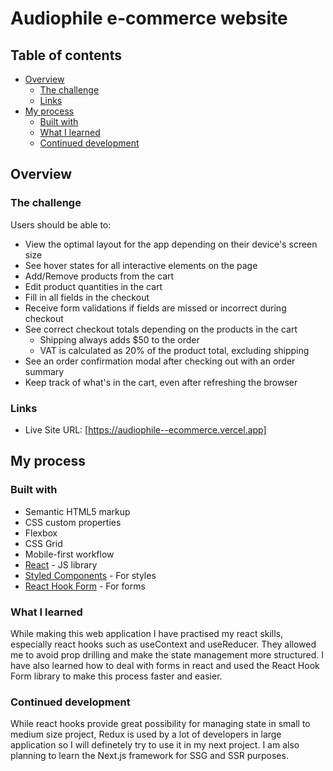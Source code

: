 # Audiophile e-commerce website

## Table of contents

- [Overview](#overview)
  - [The challenge](#the-challenge)
  - [Links](#links)
- [My process](#my-process)
  - [Built with](#built-with)
  - [What I learned](#what-i-learned)
  - [Continued development](#continued-development)

## Overview

### The challenge

Users should be able to:

- View the optimal layout for the app depending on their device's screen size
- See hover states for all interactive elements on the page
- Add/Remove products from the cart
- Edit product quantities in the cart
- Fill in all fields in the checkout
- Receive form validations if fields are missed or incorrect during checkout
- See correct checkout totals depending on the products in the cart
  - Shipping always adds $50 to the order
  - VAT is calculated as 20% of the product total, excluding shipping
- See an order confirmation modal after checking out with an order summary
- Keep track of what's in the cart, even after refreshing the browser

### Links

- Live Site URL: [https://audiophile--ecommerce.vercel.app]

## My process

### Built with

- Semantic HTML5 markup
- CSS custom properties
- Flexbox
- CSS Grid
- Mobile-first workflow
- [React](https://reactjs.org/) - JS library
- [Styled Components](https://styled-components.com/) - For styles
- [React Hook Form](https://react-hook-form.com/) - For forms

### What I learned

While making this web application I have practised my react skills, especially react hooks such as useContext and useReducer. They allowed me to avoid prop drilling and make the state management more structured. I have also learned how to deal with forms in react and used the React Hook Form library to make this process faster and easier.

### Continued development

While react hooks provide great possibility for managing state in small to medium size project, Redux is used by a lot of developers in large application so I will definetely try to use it in my next project. I am also planning to learn the Next.js framework for SSG and SSR purposes.
